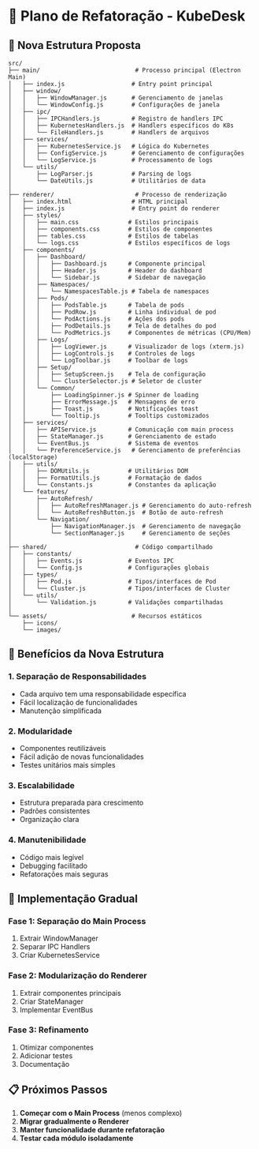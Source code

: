 # 🔄 Plano de Refatoração - KubeDesk

## 📁 Nova Estrutura Proposta

```
src/
├── main/                           # Processo principal (Electron Main)
│   ├── index.js                   # Entry point principal
│   ├── window/
│   │   ├── WindowManager.js       # Gerenciamento de janelas
│   │   └── WindowConfig.js        # Configurações de janela
│   ├── ipc/
│   │   ├── IPCHandlers.js         # Registro de handlers IPC
│   │   ├── KubernetesHandlers.js  # Handlers específicos do K8s
│   │   └── FileHandlers.js        # Handlers de arquivos
│   ├── services/
│   │   ├── KubernetesService.js   # Lógica do Kubernetes
│   │   ├── ConfigService.js       # Gerenciamento de configurações
│   │   └── LogService.js          # Processamento de logs
│   └── utils/
│       ├── LogParser.js           # Parsing de logs
│       └── DateUtils.js           # Utilitários de data
│
├── renderer/                       # Processo de renderização
│   ├── index.html                 # HTML principal
│   ├── index.js                   # Entry point do renderer
│   ├── styles/
│   │   ├── main.css              # Estilos principais
│   │   ├── components.css        # Estilos de componentes
│   │   ├── tables.css            # Estilos de tabelas
│   │   └── logs.css              # Estilos específicos de logs
│   ├── components/
│   │   ├── Dashboard/
│   │   │   ├── Dashboard.js      # Componente principal
│   │   │   ├── Header.js         # Header do dashboard
│   │   │   └── Sidebar.js        # Sidebar de navegação
│   │   ├── Namespaces/
│   │   │   └── NamespacesTable.js # Tabela de namespaces
│   │   ├── Pods/
│   │   │   ├── PodsTable.js      # Tabela de pods
│   │   │   ├── PodRow.js         # Linha individual de pod
│   │   │   └── PodActions.js     # Ações dos pods
│   │   │   ├── PodDetails.js     # Tela de detalhes do pod
│   │   │   └── PodMetrics.js     # Componentes de métricas (CPU/Mem)
│   │   ├── Logs/
│   │   │   ├── LogViewer.js      # Visualizador de logs (xterm.js)
│   │   │   ├── LogControls.js    # Controles de logs
│   │   │   └── LogToolbar.js     # Toolbar de logs
│   │   ├── Setup/
│   │   │   ├── SetupScreen.js    # Tela de configuração
│   │   │   └── ClusterSelector.js # Seletor de cluster
│   │   └── Common/
│   │       ├── LoadingSpinner.js # Spinner de loading
│   │       ├── ErrorMessage.js   # Mensagens de erro
│   │       ├── Toast.js          # Notificações toast
│   │       └── Tooltip.js        # Tooltips customizados
│   ├── services/
│   │   ├── APIService.js         # Comunicação com main process
│   │   ├── StateManager.js       # Gerenciamento de estado
│   │   └── EventBus.js           # Sistema de eventos
│   │   └── PreferenceService.js   # Gerenciamento de preferências (localStorage)
│   ├── utils/
│   │   ├── DOMUtils.js           # Utilitários DOM
│   │   ├── FormatUtils.js        # Formatação de dados
│   │   └── Constants.js          # Constantes da aplicação
│   └── features/
│       ├── AutoRefresh/
│       │   ├── AutoRefreshManager.js # Gerenciamento do auto-refresh
│       │   └── AutoRefreshButton.js  # Botão de auto-refresh
│       └── Navigation/
│           ├── NavigationManager.js  # Gerenciamento de navegação
│           └── SectionManager.js     # Gerenciamento de seções
│
├── shared/                         # Código compartilhado
│   ├── constants/
│   │   ├── Events.js             # Eventos IPC
│   │   └── Config.js             # Configurações globais
│   ├── types/
│   │   ├── Pod.js                # Tipos/interfaces de Pod
│   │   └── Cluster.js            # Tipos/interfaces de Cluster
│   └── utils/
│       └── Validation.js         # Validações compartilhadas
│
└── assets/                        # Recursos estáticos
    ├── icons/
    └── images/
```

## 🎯 Benefícios da Nova Estrutura

### 1. **Separação de Responsabilidades**
- Cada arquivo tem uma responsabilidade específica
- Fácil localização de funcionalidades
- Manutenção simplificada

### 2. **Modularidade**
- Componentes reutilizáveis
- Fácil adição de novas funcionalidades
- Testes unitários mais simples

### 3. **Escalabilidade**
- Estrutura preparada para crescimento
- Padrões consistentes
- Organização clara

### 4. **Manutenibilidade**
- Código mais legível
- Debugging facilitado
- Refatorações mais seguras

## 🚀 Implementação Gradual

### Fase 1: Separação do Main Process
1. Extrair WindowManager
2. Separar IPC Handlers
3. Criar KubernetesService

### Fase 2: Modularização do Renderer
1. Extrair componentes principais
2. Criar StateManager
3. Implementar EventBus

### Fase 3: Refinamento
1. Otimizar componentes
2. Adicionar testes
3. Documentação

## 📋 Próximos Passos

1. **Começar com o Main Process** (menos complexo)
2. **Migrar gradualmente o Renderer**
3. **Manter funcionalidade durante refatoração**
4. **Testar cada módulo isoladamente**